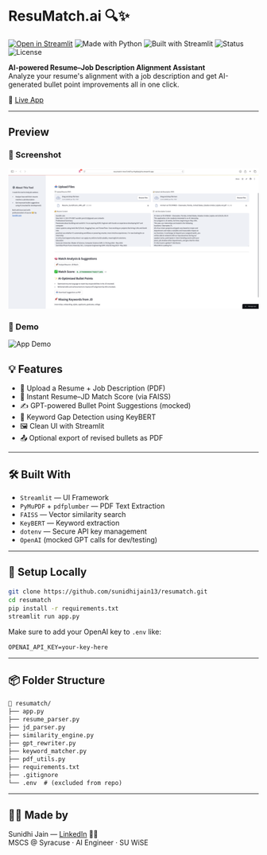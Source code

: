 # ResuMatch.ai 🔍✨ 
[![Open in Streamlit](https://static.streamlit.io/badges/streamlit_badge_black_white.svg)](https://resumatch-4ww7z4d7cyvfxghlpcjpfw.streamlit.app)
![Made with Python](https://img.shields.io/badge/Made%20with-Python-3776AB?logo=python&logoColor=white)
![Built with Streamlit](https://img.shields.io/badge/Built%20with-Streamlit-ff4b4b?logo=streamlit&logoColor=white)
![Status](https://img.shields.io/badge/Status-Deployed-brightgreen)
![License](https://img.shields.io/badge/License-MIT-blue.svg)


**AI-powered Resume–Job Description Alignment Assistant**  
Analyze your resume's alignment with a job description and get AI-generated bullet point improvements all in one click.

🚀 [Live App](https://resumatch-4ww7z4d7cyvfxghlpcjpfw.streamlit.app)

---
## Preview
### 📸 Screenshot

![ResuMatch UI](./screenshot.png)


### 🎥 Demo

![App Demo](./demo.gif)


## 💡 Features

- 📄 Upload a Resume + Job Description (PDF)
- 🤖 Instant Resume–JD Match Score (via FAISS)
- ✍️ GPT-powered Bullet Point Suggestions (mocked)
- 🧠 Keyword Gap Detection using KeyBERT
- 🖼️ Clean UI with Streamlit
- 📤 Optional export of revised bullets as PDF

---

## 🛠️ Built With

- `Streamlit` — UI Framework
- `PyMuPDF` + `pdfplumber` — PDF Text Extraction
- `FAISS` — Vector similarity search
- `KeyBERT` — Keyword extraction
- `dotenv` — Secure API key management
- `OpenAI` (mocked GPT calls for dev/testing)

---

## 🔧 Setup Locally

```bash
git clone https://github.com/sunidhijain13/resumatch.git
cd resumatch
pip install -r requirements.txt
streamlit run app.py
```

Make sure to add your OpenAI key to `.env` like:

```env
OPENAI_API_KEY=your-key-here
```

---

## 📦 Folder Structure

```text
📁 resumatch/
├── app.py
├── resume_parser.py
├── jd_parser.py
├── similarity_engine.py
├── gpt_rewriter.py
├── keyword_matcher.py
├── pdf_utils.py
├── requirements.txt
├── .gitignore
└── .env  # (excluded from repo)
```

---

## 👩‍💻 Made by

Sunidhi Jain — [LinkedIn](https://www.linkedin.com/in/sunidhijain13) 🧠✨  
MSCS @ Syracuse · AI Engineer · SU WiSE 


